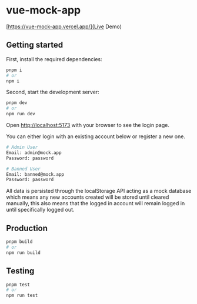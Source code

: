 # vue-mock-app

[https://vue-mock-app.vercel.app/](Live Demo)

## Getting started

First, install the required dependencies:

```bash
pnpm i
# or
npm i
```

Second, start the development server:

```bash
pnpm dev
# or
npm run dev
```

Open [http://localhost:5173](http://localhost:5173) with your browser to see the login page.

You can either login with an existing account below or register a new one.

```bash
# Admin User
Email: admin@mock.app
Password: password

# Banned User
Email: banned@mock.app
Password: password
```

All data is persisted through the localStorage API acting as a mock database which means any new accounts created will be stored until cleared manually, this also means that the logged in account will remain logged in until specifically logged out.

## Production

```bash
pnpm build
# or
npm run build
```

## Testing

```bash
pnpm test
# or
npm run test
```
